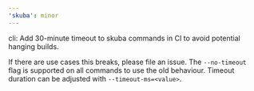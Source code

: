 ```yaml
---
'skuba': minor
---
```


cli: Add 30-minute timeout to skuba commands in CI to avoid potential hanging builds.

If there are use cases this breaks, please file an issue.
The `--no-timeout` flag is supported on all commands to use the old behaviour.
Timeout duration can be adjusted with `--timeout-ms=<value>`.
